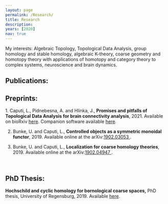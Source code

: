 ```yaml
---
layout: page
permalink: /Research/
title: Research
description: 
years: [2020]
nav: true
---
```


My interests: Algebraic Topology, Topological Data Analysis, group homology and stable homology, algebraic K-theory, coarse geometry and homotopy theory with applications of homotopy and category theory to complex systems, neuroscience and brain dynamics.

<p class=bold><h2>Publications:</h2></p>

<div class="publications">



</div>


<p class=naka><h2>Preprints:</h2></p>
1. Caputi, L., Pidnebesna, A. and Hlinka, J., <b>Promises and pitfalls of Topological Data Analysis for brain connectivity analysis</b>, 2021. Available on bioRxiv  <a  href='https://www.biorxiv.org/content/10.1101/2021.02.10.430469v1'> here<a/>. Companion software available  <a  href='https://github.com/cobragroup/TDA_brain_connectivity'> here<a/>.

2. Bunke, U. and Caputi, L., <b>Controlled objects as a symmetric monoidal functor</b>, 2019. Available online at the arXiv:<a href="https://arxiv.org/abs/1902.03053">1902.03053 </a>.

3. Bunke, U. and Caputi, L.,
 <b>Localization for coarse homology theories</b>, 2019. Available online at the arXiv:<a href="https://arxiv.org/abs/1902.04947">1902.04947 </a>.
<br>




<p class=bold><h2>PhD Thesis:</h2></p>
<b> Hochschild and cyclic homology for bornological coarse spaces,</b> PhD thesis, University of Regensburg, 2019. Available <a href="https://epub.uni-regensburg.de/40219/"> here</a>.
